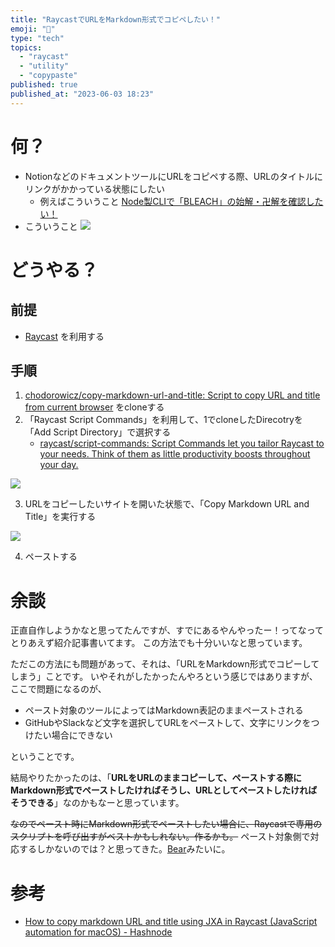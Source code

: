 ```yaml
---
title: "RaycastでURLをMarkdown形式でコピペしたい！"
emoji: "🐡"
type: "tech"
topics:
  - "raycast"
  - "utility"
  - "copypaste"
published: true
published_at: "2023-06-03 18:23"
---
```


# 何？

- NotionなどのドキュメントツールにURLをコピペする際、URLのタイトルにリンクがかかっている状態にしたい
	- 例えばこういうこと
 [Node製CLIで「BLEACH」の始解・卍解を確認したい！](https://zenn.dev/sbleru/articles/757805833cf741737c35)
 - こういうこと
 ![](https://storage.googleapis.com/zenn-user-upload/550c79c5e1e7-20230603.gif)


# どうやる？

## 前提

- [Raycast](https://www.raycast.com/) を利用する

## 手順

1. [chodorowicz/copy-markdown-url-and-title: Script to copy URL and title from current browser](https://github.com/chodorowicz/copy-markdown-url-and-title) をcloneする
2. 「Raycast Script Commands」を利用して、1でcloneしたDirecotryを「Add Script Directory」で選択する
	-  [raycast/script-commands: Script Commands let you tailor Raycast to your needs. Think of them as little productivity boosts throughout your day.](https://github.com/raycast/script-commands#install-script-commands-from-this-repository) 

![](https://storage.googleapis.com/zenn-user-upload/76495db26885-20230603.png)

3. URLをコピーしたいサイトを開いた状態で、「Copy Markdown URL and Title」を実行する

![](https://storage.googleapis.com/zenn-user-upload/61181e4dbba8-20230603.png)

4. ペーストする

# 余談

正直自作しようかなと思ってたんですが、すでにあるやんやったー！ってなってとりあえず紹介記事書いてます。
この方法でも十分いいなと思っています。

ただこの方法にも問題があって、それは、「URLをMarkdown形式でコピーしてしまう」ことです。
いやそれがしたかったんやろという感じではありますが、ここで問題になるのが、

- ペースト対象のツールによってはMarkdown表記のままペーストされる
- GitHubやSlackなど文字を選択してURLをペーストして、文字にリンクをつけたい場合にできない

ということです。

結局やりたかったのは、「**URLをURLのままコピーして、ペーストする際にMarkdown形式でペーストしたければそうし、URLとしてペーストしたければそうできる**」なのかもなーと思っています。

~~なのでペースト時にMarkdown形式でペーストしたい場合に、Raycastで専用のスクリプトを呼び出すがベストかもしれない。作るかも。~~  ペースト対象側で対応するしかないのでは？と思ってきた。[Bear](https://apps.apple.com/jp/app/bear-%E3%83%97%E3%83%A9%E3%82%A4%E3%83%99%E3%83%BC%E3%83%88%E3%83%A1%E3%83%A2/id1091189122?mt=12)みたいに。

# 参考

- [How to copy markdown URL and title using JXA in Raycast (JavaScript automation for macOS) - Hashnode](https://hashnode.com/post/how-to-copy-markdown-url-and-title-using-jxa-in-raycast-javascript-automation-for-macos-cl19kl3r0008wnknvea4n3bse)


